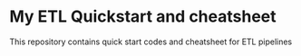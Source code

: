 # My ETL Quickstart and cheatsheet
This repository contains quick start codes and cheatsheet for ETL pipelines
